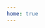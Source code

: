 ```yaml
---
home: true
---
```

<!--
  Changes to this document will take NO effect!
  If you want to make changes to the homepage,
  please go to PROJECT_ROOT/theme/Home.vue
  -----------------------------------------------
  对该文件的修改不会生效!
  如果您需要修改主页,
  请前往 「PROJECT_ROOT/theme/Home.vue」
-->